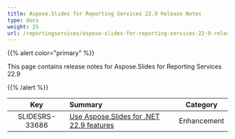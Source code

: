 ```yaml
---
title: Aspose.Slides for Reporting Services 22.9 Release Notes
type: docs
weight: 25
url: /reportingservices/aspose-slides-for-reporting-services-22-9-release-notes/
---
```


{{% alert color="primary" %}} 

This page contains release notes for Aspose.Slides for Reporting Services 22.9

{{% /alert %}} 

|**Key** |**Summary** |**Category** |
| :-: | :- | :-: |
|SLIDESRS-33686|[Use Aspose.Slides for .NET 22.9 features](/slides/net/aspose-slides-for-net-22-9-release-notes/)|Enhancement|